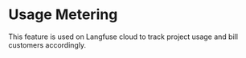 # Usage Metering

This feature is used on Langfuse cloud to track project usage and bill customers accordingly.
